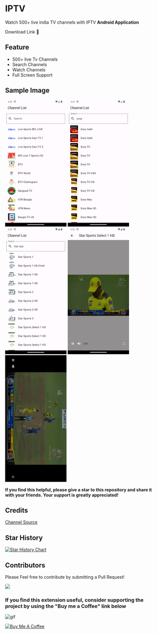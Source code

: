 # IPTV

Watch 500+ live india TV channels with IPTV **Android Application**

Download Link 🔗

## Feature

- 500+ live Tv Channels
- Search Channels
- Watch Channels
- Full Screen Support

## Sample Image

<p float="left">
  <img src="./images/1.png" width="200" height='411' />
  <img src="./images/2.png" width="200" height='411' />
  <img src="./images/3.png" width="200" height='411' />
  <img src="./images/4.png" width="200" height='411' />
  <img src="./images/5.png" width="200" height='411' />
</p>

**If you find this helpful, please give a star to this repository and share it with your friends. Your support is greatly appreciated!**

## Credits

[Channel Source](https://github.com/aniketda/iptv2050)

## Star History

[![Star History Chart](https://api.star-history.com/svg?repos=kananinirav/iptv-indian-app&type=Date)](https://star-history.com/#kananinirav/iptv-indian-app&Date)

## Contributors

Please Feel free to contribute by submitting a Pull Request!

[![](https://contrib.rocks/image?repo=kananinirav/iptv-indian-app)](https://github.com/kananinirav/iptv-indian-app/graphs/contributors)

### If you find this extension useful, consider supporting the project by using the "Buy me a Coffee" link below

![gif](https://media.giphy.com/media/gTURHJs4e2Ies/giphy.gif)

<a href="https://www.buymeacoffee.com/kananinirav" target="_blank"><img src="https://cdn.buymeacoffee.com/buttons/default-orange.png" alt="Buy Me A Coffee" height="41" width="174"></a>
